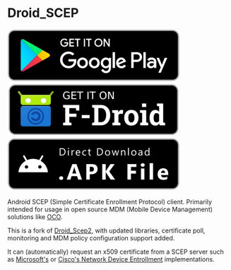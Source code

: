 # Droid_SCEP
[![Play Store](.github/playstore-badge.svg)](https://play.google.com/store/apps/details?id=systems.sieber.droid_scep)
[![F-Droid](.github/fdroid-badge.svg)](https://f-droid.org/packages/systems.sieber.droid_scep)
[![APK Download](.github/apk-badge.svg)](https://github.com/schorschii/Droid_SCEP/releases)

Android SCEP (Simple Certificate Enrollment Protocol) client. Primarily intended for usage in open source MDM (Mobile Device Management) solutions like [OCO](https://github.com/schorschii/oco-server).

This is a fork of [Droid_Scep2](https://github.com/gjyoung1974/Droid_Scep2), with updated libraries, certificate poll, monitoring and MDM policy configuration support added.

It can (automatically) request an x509 certificate from a SCEP server such as [Microsoft's](http://social.technet.microsoft.com/wiki/contents/articles/9063.network-device-enrollment-service-ndes-in-active-directory-certificate-services-ad-cs.aspx) or [Cisco's Network Device Entrollment](http://www.cisco.com/c/en/us/support/docs/security-vpn/public-key-infrastructure-pki/116167-technote-scep-00.html) implementations.
